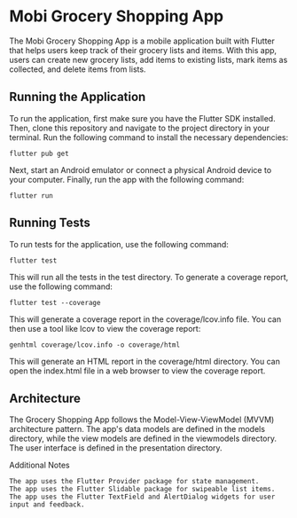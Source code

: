 # Mobi Grocery Shopping App

The Mobi Grocery Shopping App is a mobile application built with Flutter that helps users keep track of their grocery lists and items. With this app, users can create new grocery lists, add items to existing lists, mark items as collected, and delete items from lists.

## Running the Application

To run the application, first make sure you have the Flutter SDK installed. Then, clone this repository and navigate to the project directory in your terminal. Run the following command to install the necessary dependencies:

    flutter pub get

Next, start an Android emulator or connect a physical Android device to your computer. Finally, run the app with the following command:

    flutter run

## Running Tests

To run tests for the application, use the following command:

    flutter test

This will run all the tests in the test directory. To generate a coverage report, use the following command:

    flutter test --coverage

This will generate a coverage report in the coverage/lcov.info file. You can then use a tool like lcov to view the coverage report:

    genhtml coverage/lcov.info -o coverage/html

This will generate an HTML report in the coverage/html directory. You can open the index.html file in a web browser to view the coverage report.

## Architecture

The Grocery Shopping App follows the Model-View-ViewModel (MVVM) architecture pattern. The app's data models are defined in the models directory, while the view models are defined in the viewmodels directory. The user interface is defined in the presentation directory.

Additional Notes

    The app uses the Flutter Provider package for state management.
    The app uses the Flutter Slidable package for swipeable list items.
    The app uses the Flutter TextField and AlertDialog widgets for user input and feedback.
